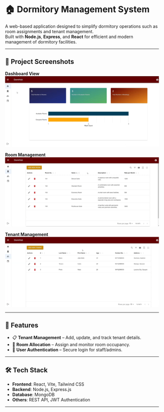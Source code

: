 # 🏠 Dormitory Management System

A web-based application designed to simplify dormitory operations such as room assignments and tenant management.  
Built with **Node.js**, **Express**, and **React** for efficient and modern management of dormitory facilities.

---

## 📸 Project Screenshots



**Dashboard View**  
![Dashboard Screenshot](assets/dashboard.png)

**Room Management**  
![Room Management Screenshot](assets/room.png)

**Tenant Management**  
![Tenant Profile Screenshot](assets/tenant.png)

---

## 🚀 Features

- 📋 **Tenant Management** – Add, update, and track tenant details.
- 🏢 **Room Allocation** – Assign and monitor room occupancy.
- 🔐 **User Authentication** – Secure login for staff/admins.

---

## 🛠 Tech Stack

- **Frontend**: React, Vite, Tailwind CSS
- **Backend**: Node.js, Express.js
- **Database**: MongoDB
- **Others**: REST API, JWT Authentication

---



